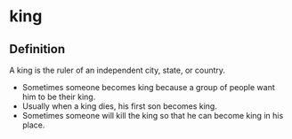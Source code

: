 # king

## Definition

A king is the ruler of an independent city, state, or country.

* Sometimes someone becomes king because a group of people want him to be their king.
* Usually when a king dies, his first son becomes king.
* Sometimes someone will kill the king so that he can become king in his place.